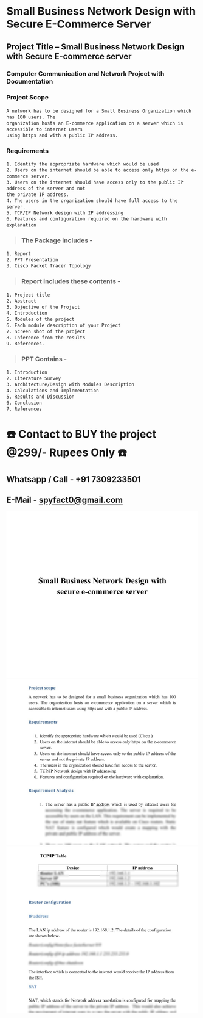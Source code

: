 # Small Business Network Design with Secure E-Commerce Server
## Project Title – Small Business Network Design with Secure E-commerce server
### Computer Communication and Network Project with Documentation


### Project Scope
```
A network has to be designed for a Small Business Organization which has 100 users. The
organization hosts an E-commerce application on a server which is accessible to internet users
using https and with a public IP address.
```


### Requirements
```
1. Identify the appropriate hardware which would be used
2. Users on the internet should be able to access only https on the e-commerce server.
3. Users on the internet should have access only to the public IP address of the server and not
the private IP address.
4. The users in the organization should have full access to the server.
5. TCP/IP Network design with IP addressing
6. Features and configuration required on the hardware with explanation
```


>### The Package includes -
```
1. Report
2. PPT Presentation
3. Cisco Packet Tracer Topology
```


>### Report includes these contents -
```
1. Project title
2. Abstract
3. Objective of the Project
4. Introduction
5. Modules of the project
6. Each module description of your Project
7. Screen shot of the project
8. Inference from the results
9. References.
```


>### PPT Contains -
```
1. Introduction
2. Literature Survey
3. Architecture/Design with Modules Description
4. Calculations and Implementation
5. Results and Discussion
6. Conclusion
7. References
```


# ☎️ Contact to BUY the project @299/- Rupees Only ☎️
##  Whatsapp / Call - +91 7309233501 
##  E-Mail          - spyfact0@gmail.com 


![Small Business Network Design with Secure E-commerce server 1](https://github.com/hiPrincesingh/Small-Business-E-Commerce-Cisco/blob/main/1.jpg)
![Small Business Network Design with Secure E-commerce server 2](https://github.com/hiPrincesingh/Small-Business-E-Commerce-Cisco/blob/main/2.jpg)
![Small Business Network Design with Secure E-commerce server 3](https://github.com/hiPrincesingh/Small-Business-E-Commerce-Cisco/blob/main/3.jpg)
